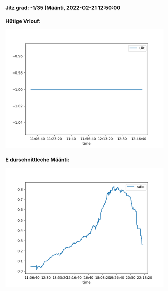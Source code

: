 ### Jitz grad: -1/35 (Määnti, 2022-02-21 12:50:00

### Hütige Vrlouf:
![Graph](Today.png)

### E durschnittleche Määnti:
![Graph](Määnti.png)
